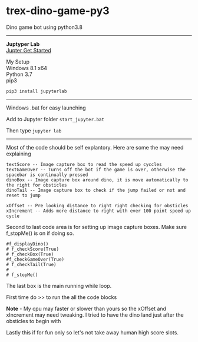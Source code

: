 # trex-dino-game-py3
Dino game bot using python3.8

---

**Juptyper Lab**  
[Jupter Get Started](https://jupyter.readthedocs.io/en/latest/tryjupyter.html)

My Setup  
Windows 8.1 x64  
Python 3.7  
pip3  

`pip3 install jupyterlab`

---

Windows .bat for easy launching  

Add to Jupyter folder 
`start_jupyter.bat`
  
Then type `jupyter lab`

---

Most of the code should be self explantory. Here are some the may need explaining

```
textScore -- Image capture box to read the speed up cyccles
textGameOver -- Turns off the bot if the game is over, otherwise the spacebar is continually pressed
dinoBox -- Image capture box around dino, it is move automatically to the right for obsticles
dinoTail -- Image capture box to check if the jump failed or not and reset to jump

xOffset -- Pre looking distance to right right checking for obsticles
xIncrement -- Adds more distance to right with ever 100 point speed up cycle
```



Second to last code area is for setting up image capture boxes. Make sure f_stopMe() is on if doing so.
```
#f_displayDino()
# f_checkScore(True)
# f_checkBox(True)
#f_checkGameOver(True)
# f_checkTail(True)
#
# f_stopMe()
```

The last box is the main running while loop.

First time do >> to run the all the code blocks

**Note** - My cpu may faster or slower than yours so the xOffset and xIncrement may need tweaking.
I tried to have the dino land just after the obsticles to begin with


Lastly this if for fun only so let's not take away human high score slots.











